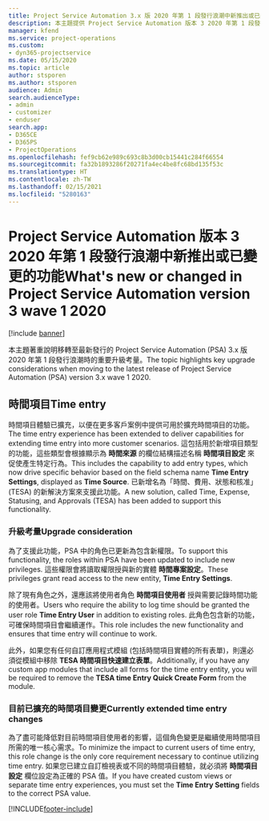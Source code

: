 ```yaml
---
title: Project Service Automation 3.x 版 2020 年第 1 段發行浪潮中新推出或已變更的功能
description: 本主題提供 Project Service Automation 版本 3 2020 年第 1 段發行浪潮中新推出或已變更功能的相關資訊。
manager: kfend
ms.service: project-operations
ms.custom:
- dyn365-projectservice
ms.date: 05/15/2020
ms.topic: article
author: stsporen
ms.author: stsporen
audience: Admin
search.audienceType:
- admin
- customizer
- enduser
search.app:
- D365CE
- D365PS
- ProjectOperations
ms.openlocfilehash: fef9cb62e989c693c8b3d00cb15441c284f66554
ms.sourcegitcommit: fa32b1893286f20271fa4ec4be8fc68bd135f53c
ms.translationtype: HT
ms.contentlocale: zh-TW
ms.lasthandoff: 02/15/2021
ms.locfileid: "5280163"
---
```

# <a name="whats-new-or-changed-in-project-service-automation-version-3-wave-1-2020"></a><span data-ttu-id="c8a7b-103">Project Service Automation 版本 3 2020 年第 1 段發行浪潮中新推出或已變更的功能</span><span class="sxs-lookup"><span data-stu-id="c8a7b-103">What's new or changed in Project Service Automation version 3 wave 1 2020</span></span>

[!include [banner](../includes/psa-now-project-operations.md)]

<span data-ttu-id="c8a7b-104">本主題著重說明移轉至最新發行的 Project Service Automation (PSA) 3.x 版 2020 年第 1 段發行浪潮時的重要升級考量。</span><span class="sxs-lookup"><span data-stu-id="c8a7b-104">The topic highlights key upgrade considerations when moving to the latest release of Project Service Automation (PSA) version 3.x wave 1 2020.</span></span>

## <a name="time-entry"></a><span data-ttu-id="c8a7b-105">時間項目</span><span class="sxs-lookup"><span data-stu-id="c8a7b-105">Time entry</span></span>
<span data-ttu-id="c8a7b-106">時間項目體驗已擴充，以便在更多客戶案例中提供可用於擴充時間項目的功能。</span><span class="sxs-lookup"><span data-stu-id="c8a7b-106">The time entry experience has been extended to deliver capabilities for extending time entry into more customer scenarios.</span></span> <span data-ttu-id="c8a7b-107">這包括用於新增項目類型的功能，這些類型會根據顯示為 **時間來源** 的欄位結構描述名稱 **時間項目設定** 來促使產生特定行為。</span><span class="sxs-lookup"><span data-stu-id="c8a7b-107">This includes the capability to add entry types, which now drive specific behavior based on the field schema name **Time Entry Settings**, displayed as **Time Source**.</span></span> <span data-ttu-id="c8a7b-108">已新增名為「時間、費用、狀態和核准」(TESA) 的新解決方案來支援此功能。</span><span class="sxs-lookup"><span data-stu-id="c8a7b-108">A new solution, called Time, Expense, Statusing, and Approvals (TESA) has been added to support this functionality.</span></span>

### <a name="upgrade-consideration"></a><span data-ttu-id="c8a7b-109">升級考量</span><span class="sxs-lookup"><span data-stu-id="c8a7b-109">Upgrade consideration</span></span>
<span data-ttu-id="c8a7b-110">為了支援此功能，PSA 中的角色已更新為包含新權限。</span><span class="sxs-lookup"><span data-stu-id="c8a7b-110">To support this functionality, the roles within PSA have been updated to include new privileges.</span></span> <span data-ttu-id="c8a7b-111">這些權限會將讀取權限授與新的實體 **時間專案設定**。</span><span class="sxs-lookup"><span data-stu-id="c8a7b-111">These privileges grant read access to the new entity, **Time Entry Settings**.</span></span>

<span data-ttu-id="c8a7b-112">除了現有角色之外，還應該將使用者角色 **時間項目使用者** 授與需要記錄時間功能的使用者。</span><span class="sxs-lookup"><span data-stu-id="c8a7b-112">Users who require the ability to log time should be granted the user role **Time Entry User** in addition to existing roles.</span></span> <span data-ttu-id="c8a7b-113">此角色包含新的功能，可確保時間項目會繼續運作。</span><span class="sxs-lookup"><span data-stu-id="c8a7b-113">This role includes the new functionality and ensures that time entry will continue to work.</span></span>

<span data-ttu-id="c8a7b-114">此外，如果您有任何自訂應用程式模組 (包括時間項目實體的所有表單)，則還必須從模組中移除 **TESA 時間項目快速建立表單**。</span><span class="sxs-lookup"><span data-stu-id="c8a7b-114">Additionally, if you have any custom app modules that include all forms for the time entry entity, you will be required to remove the **TESA time Entry Quick Create Form** from the module.</span></span>

### <a name="currently-extended-time-entry-changes"></a><span data-ttu-id="c8a7b-115">目前已擴充的時間項目變更</span><span class="sxs-lookup"><span data-stu-id="c8a7b-115">Currently extended time entry changes</span></span>
<span data-ttu-id="c8a7b-116">為了盡可能降低對目前時間項目使用者的影響，這個角色變更是繼續使用時間項目所需的唯一核心需求。</span><span class="sxs-lookup"><span data-stu-id="c8a7b-116">To minimize the impact to current users of time entry, this role change is the only core requirement necessary to continue utilizing time entry.</span></span> <span data-ttu-id="c8a7b-117">如果您已建立自訂檢視表或不同的時間項目體驗，就必須將 **時間項目設定** 欄位設定為正確的 PSA 值。</span><span class="sxs-lookup"><span data-stu-id="c8a7b-117">If you have created custom views or separate time entry experiences, you must set the **Time Entry Setting** fields to the correct PSA value.</span></span>


[!INCLUDE[footer-include](../includes/footer-banner.md)]